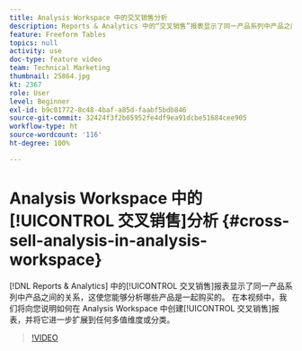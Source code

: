 ```yaml
---
title: Analysis Workspace 中的交叉销售分析
description: Reports & Analytics 中的“交叉销售”报表显示了同一产品系列中产品之间的关系，这使您能够分析哪些产品是一起购买的。 在本视频中，我们将向您说明如何在 Analysis Workspace 中创建“交叉销售”报表，并将它进一步扩展到任何多值维度或分类。
feature: Freeform Tables
topics: null
activity: use
doc-type: feature video
team: Technical Marketing
thumbnail: 25864.jpg
kt: 2367
role: User
level: Beginner
exl-id: b9c01772-8c48-4baf-a85d-faabf5bdb846
source-git-commit: 32424f3f2b05952fe4df9ea91dcbe51684cee905
workflow-type: ht
source-wordcount: '116'
ht-degree: 100%

---
```


# Analysis Workspace 中的[!UICONTROL 交叉销售]分析 {#cross-sell-analysis-in-analysis-workspace}

[!DNL Reports & Analytics] 中的[!UICONTROL 交叉销售]报表显示了同一产品系列中产品之间的关系，这使您能够分析哪些产品是一起购买的。 在本视频中，我们将向您说明如何在 Analysis Workspace 中创建[!UICONTROL 交叉销售]报表，并将它进一步扩展到任何多值维度或分类。

>[!VIDEO](https://video.tv.adobe.com/v/25864/?quality=12)
